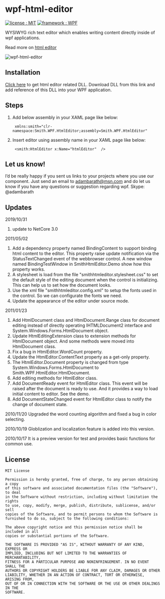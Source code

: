 # wpf-html-editor #
<a target="_blank" href="LICENSE"><img src="https://img.shields.io/badge/licence-MIT-brightgreen.svg" alt="license : MIT"></a>
<a target="_blank" href="https://www.cmarix.com/wpf-wcf-web-development-services.html"><img src="https://img.shields.io/badge/framework-WPF-blue.svg" alt="framework : WPF"></a>

WYSIWYG rich text editor which enables writing content directly inside of wpf applications.

Read more on <a target="_blank" href="https://archive.codeplex.com/?p=smithhtmleditor">html editor</a>

![wpf-html-editor](https://www.cmarix.com/git/DotNet/wpf-html-editor.gif)

## Installation ##
<a target="_blank" href="https://archive.codeplex.com/?p=smithhtmleditor">Click here</a> to get html editor related DLL. Download DLL from this link and add reference of this DLL into your WPF application.

## Steps ##


1. Add below assembly in your XAML page like below:

		xmlns:smith="clr-namespace:Smith.WPF.HtmlEditor;assembly=Smith.WPF.HtmlEditor"

2. Insert editor using assembly name in your XAML page like below:

		<smith:HtmlEditor x:Name="htmlEditor"  />


## Let us know! ##
I’d be really happy if you sent us links to your projects where you use our component. Just send an email to [adambarath@msn.com](mailto:adambarath@msn.com "adambarath@msn.com") and do let us know if you have any questions or suggestion regarding wpf.
Skype: @adambarath

## Updates ##

2019/10/31
1. update to NetCore 3.0 

2011/05/02
1. Add a dependency property named BindingContent to support binding html content to the editor. This property raise update notification via the StatusTextChanged event of the webbrowser control. A new window named BindingTestWindow in SmithHtmlEditor.Demo show how this property works.
2. A stylesheet is load from the file "smithhtmleditor.stylesheet.css" to set the default style of the editing document when the control is initializing. This can help us to set how the document looks.
3. Use the xml file "smithhtmleditor.config.xml" to setup the fonts used in the control. So we can configurate the fonts we need.
4. Update the appearance of the editor under source mode.

2011/01/23
1. Add HtmlDocument class and HtmlDocument.Range class for document editing instead of directly operating IHTMLDocument2 interface and System.Windows.Forms.HtmlDocument object.
2. Update HtmlEditingExtension class to extension methods for HtmlDocument object. And some methods were moved into HtmlDocument class.
3. Fix a bug in HtmlEditor.WordCount property.
4. Update the HtmlEditor.ContentText property as a get-only property.
5. The HtmlEditor.Document property is changed from type System.Windows.Forms.HtmlDocument to Smith.WPF.HtmlEditor.HtmlDocument.
6. Add editing methods for HtmlEditor class.
7. Add DocumentReady event for HtmlEditor class. This event will be raised after the document is ready to use. And it provides a way to load initial content to editor. See the demo.
8. Add DocumentStateChanged event for HtmlEditor class to notify the change of document state.

2010/11/20
Upgraded the word counting algorithm and fixed a bug in color selecting.

2010/10/19
Globlization and localization feature is added into this version.

2010/10/17
It is a preview version for test and provides basic functions for common use.


## License ##

	MIT License
	
	Permission is hereby granted, free of charge, to any person obtaining a copy
	of this software and associated documentation files (the "Software"), to deal
	in the Software without restriction, including without limitation the rights
	to use, copy, modify, merge, publish, distribute, sublicense, and/or sell
	copies of the Software, and to permit persons to whom the Software is
	furnished to do so, subject to the following conditions:
	
	The above copyright notice and this permission notice shall be included in all
	copies or substantial portions of the Software.
	
	THE SOFTWARE IS PROVIDED "AS IS", WITHOUT WARRANTY OF ANY KIND, EXPRESS OR
	IMPLIED, INCLUDING BUT NOT LIMITED TO THE WARRANTIES OF MERCHANTABILITY,
	FITNESS FOR A PARTICULAR PURPOSE AND NONINFRINGEMENT. IN NO EVENT SHALL THE
	AUTHORS OR COPYRIGHT HOLDERS BE LIABLE FOR ANY CLAIM, DAMAGES OR OTHER
	LIABILITY, WHETHER IN AN ACTION OF CONTRACT, TORT OR OTHERWISE, ARISING FROM,
	OUT OF OR IN CONNECTION WITH THE SOFTWARE OR THE USE OR OTHER DEALINGS IN THE
	SOFTWARE.
